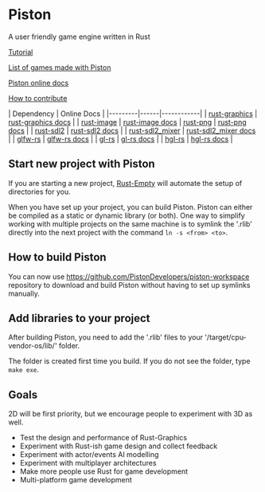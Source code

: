 Piston
======

A user friendly game engine written in Rust

[Tutorial](https://github.com/PistonDevelopers/piston/blob/master/learning%20materials/tutorial.md)

[List of games made with Piston](https://github.com/PistonDevelopers/piston/issues/64)

[Piston online docs](http://www.piston.rs/docs/piston/piston)

[How to contribute](https://github.com/PistonDevelopers/piston/issues/70)

| Dependency | Online Docs |
|---------|------|------------|
| [rust-graphics](https://github.com/PistonDevelopers/rust-graphics) | [rust-graphics docs](http://www.piston.rs/docs/rust-graphics/graphics) |
| [rust-image](https://github.com/PistonDevelopers/rust-image) | [rust-image docs](http://www.piston.rs/docs/rust-image/image/)
| [rust-png](https://github.com/PistonDevelopers/rust-png) | [rust-png docs](http://www.piston.rs/docs/rust-png/png) |
| [rust-sdl2](https://github.com/AngryLawyer/rust-sdl2) | [rust-sdl2 docs](http://www.piston.rs/docs/rust-sdl2/sdl2/) |
| [rust-sdl2_mixer](https://github.com/andelf/rust-sdl2_mixer) | [rust-sdl2_mixer docs](http://www.piston.rs/docs/rust-sdl2_mixer/sdl2_mixer/) |
| [glfw-rs](https://github.com/bjz/glfw-rs) | [glfw-rs docs](http://www.piston.rs/docs/glfw-rs/glfw/) |
| [gl-rs](https://github.com/bjz/gl-rs) | [gl-rs docs](http://www.piston.rs/docs/gl-rs/gl/) |
| [hgl-rs](https://github.com/cmr/hgl-rs) | [hgl-rs docs](http://www.piston.rs/docs/hgl-rs/hgl/) |

## Start new project with Piston

If you are starting a new project, [Rust-Empty](https://github.com/bvssvni/rust-empty) will automate the setup of directories for you.

When you have set up your project, you can build Piston.
Piston can either be compiled as a static or dynamic library (or both).
One way to simplify working with multiple projects on the same machine is to symlink the '.rlib' directly into the next project with the command `ln -s <from> <to>`.

## How to build Piston

You can now use https://github.com/PistonDevelopers/piston-workspace repository to download and build Piston without having to set up symlinks manually.

## Add libraries to your project

After building Piston, you need to add the '.rlib' files to your '/target/cpu-vendor-os/lib/' folder.

The folder is created first time you build. If you do not see the folder, type `make exe`.

## Goals

2D will be first priority, but we encourage people to experiment with 3D as well.

* Test the design and performance of Rust-Graphics
* Experiment with Rust-ish game design and collect feedback
* Experiment with actor/events AI modelling
* Experiment with multiplayer architectures
* Make more people use Rust for game development
* Multi-platform game development
